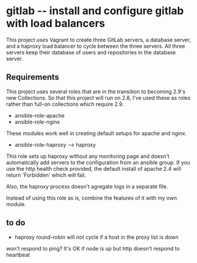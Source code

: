 # gitlab -- install and configure gitlab with load balancers

This project uses Vagrant to create three GitLab servers, a database server, and
a haproxy load balancer to cycle between the three servers.  All three servers
keep their database of users and repositories in the database server.

## Requirements

This project uses several roles that are in the transition to becoming 2.9's new Collections.  So that this project will run on 2.8, I've used these as roles rather than full-on collections which require 2.9.

- ansible-role-apache
- ansible-role-nginx

These modules work well in creating default setups for apache and nginx.

- ansible-role-haproxy  --> haproxy

This role sets up haproxy without any monitoring page and doesn't automatically add servers to the configuration from an ansible group.  If you use the http health check provided, the default install of apache 2.4 will return 'Forbidden' which will fail.

Also, the haproxy process doesn't agregate logs in a separate file.

Instead of using this role as is, combine the features of it with my own module.


## to do

- haproxy round-robin will not cycle if a host in the proxy list is down

won't respond to ping?  It's OK if node is up but http doesn't respond to heartbeat
